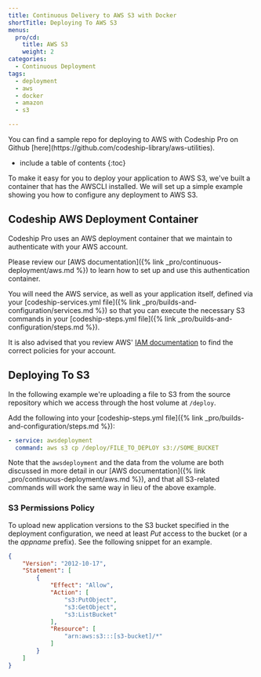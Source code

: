 ```yaml
---
title: Continuous Delivery to AWS S3 with Docker
shortTitle: Deploying To AWS S3
menus:
  pro/cd:
    title: AWS S3
    weight: 2
categories:
  - Continuous Deployment        
tags:
  - deployment
  - aws
  - docker
  - amazon
  - s3

---
```


<div class="info-block">
You can find a sample repo for deploying to AWS with Codeship Pro on Github [here](https://github.com/codeship-library/aws-utilities).
</div>

* include a table of contents
{:toc}

To make it easy for you to deploy your application to AWS S3, we've built a container that has the AWSCLI installed. We will set up a simple example showing you how to configure any deployment to AWS S3.

## Codeship AWS Deployment Container

Codeship Pro uses an AWS deployment container that we maintain to authenticate with your AWS account.

Please review our [AWS documentation]({% link _pro/continuous-deployment/aws.md %}) to learn how to set up and use this authentication container.

You will need the AWS service, as well as your application itself, defined via your [codeship-services.yml file]({% link _pro/builds-and-configuration/services.md %}) so that you can execute the necessary S3 commands in your [codeship-steps.yml file]({% link _pro/builds-and-configuration/steps.md %}).

It is also advised that you review AWS' [IAM documentation](http://docs.aws.amazon.com/IAM/latest/UserGuide/introduction_access-management.html) to find the correct policies for your account.

## Deploying To S3

In the following example we're uploading a file to S3 from the source repository which we access through the host volume at `/deploy`.

Add the following into your [codeship-steps.yml file]({% link _pro/builds-and-configuration/steps.md %}):

```yaml
- service: awsdeployment
  command: aws s3 cp /deploy/FILE_TO_DEPLOY s3://SOME_BUCKET
```

Note that the `awsdeployment` and the data from the volume are both discussed in more detail in our [AWS documentation]({% link _pro/continuous-deployment/aws.md %}), and that all S3-related commands will work the same way in lieu of the above example.

### S3 Permissions Policy

To upload new application versions to the S3 bucket specified in the deployment configuration, we need at least _Put_ access to the bucket (or a the _appname_ prefix). See the following snippet for an example.

```json
{
    "Version": "2012-10-17",
    "Statement": [
        {
            "Effect": "Allow",
            "Action": [
                "s3:PutObject",
                "s3:GetObject",
                "s3:ListBucket"
            ],
            "Resource": [
                "arn:aws:s3:::[s3-bucket]/*"
            ]
        }
    ]
}
```
